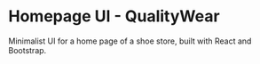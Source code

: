 # Homepage UI - QualityWear

Minimalist UI for a home page of a shoe store, built with React and Bootstrap.